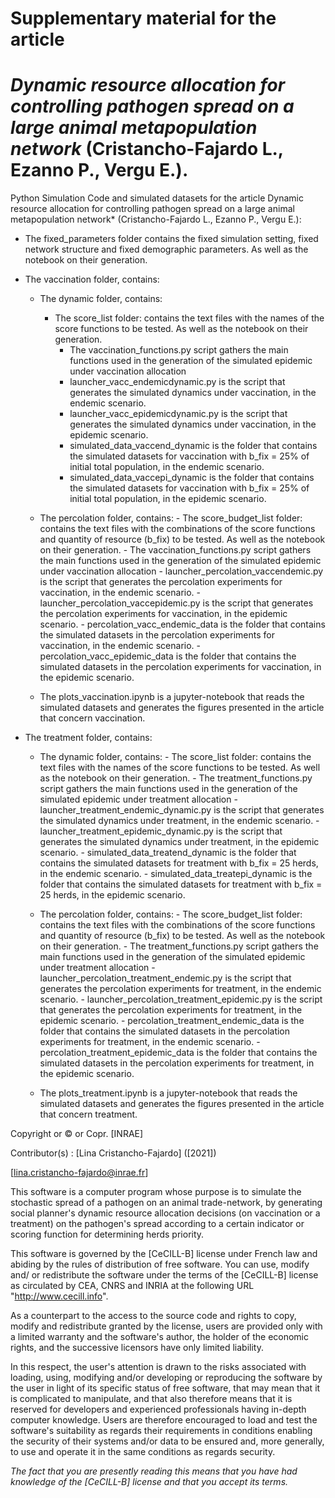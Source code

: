 # Supplementary material for the article
# *Dynamic resource allocation for controlling pathogen spread on a large animal metapopulation network* (Cristancho-Fajardo L., Ezanno P., Vergu E.).
Python Simulation Code and simulated datasets  for the article Dynamic resource allocation for controlling pathogen spread on a large animal metapopulation network* (Cristancho-Fajardo L., Ezanno P., Vergu E.):

- The fixed_parameters folder contains the fixed simulation setting, fixed network structure and fixed demographic parameters. As well as the notebook on their generation. 

- The vaccination folder, contains:

  - The dynamic folder, contains:
    -   The score_list folder: contains the text files with the names of the score functions to be tested. As well as the notebook on their generation. 
        - The vaccination_functions.py script gathers the main functions used in the generation of the simulated epidemic under vaccination allocation
        - launcher_vacc_endemicdynamic.py is the script that generates the simulated dynamics under vaccination, in the endemic scenario.
        - launcher_vacc_epidemicdynamic.py is the script that generates the simulated dynamics under vaccination, in the epidemic scenario.
        - simulated_data_vaccend_dynamic is the folder that contains the simulated datasets for vaccination with b_fix = 25\% of initial total population, in the           endemic scenario.
        - simulated_data_vaccepi_dynamic is the folder that contains the simulated datasets for vaccination with b_fix = 25\% of initial total population, in the           epidemic scenario.
  - The percolation folder, contains:
        - The score_budget_list folder: contains the text files with the combinations of the score functions and quantity of resource (b_fix) to be tested. 
          As well as the notebook on their generation. 
        - The vaccination_functions.py script gathers the main functions used in the generation of the simulated epidemic under vaccination allocation
        - launcher_percolation_vaccendemic.py is the script that generates the percolation experiments for vaccination, in the endemic scenario.
        - launcher_percolation_vaccepidemic.py is the script that generates the percolation experiments for vaccination, in the epidemic scenario.
        - percolation_vacc_endemic_data is the folder that contains the simulated datasets in the percolation experiments for vaccination,
          in the endemic scenario.
        - percolation_vacc_epidemic_data is the folder that contains the simulated datasets in the percolation experiments for vaccination,
          in the epidemic scenario.
          
  - The plots_vaccination.ipynb is a jupyter-notebook that reads the simulated datasets and generates the figures presented in the article that concern
    vaccination.


- The treatment folder, contains:

  - The dynamic folder, contains:
        - The score_list folder: contains the text files with the names of the score functions to be tested. As well as the notebook on their generation. 
        - The treatment_functions.py script gathers the main functions used in the generation of the simulated epidemic under treatment allocation
        - launcher_treatment_endemic_dynamic.py is the script that generates the simulated dynamics under treatment, in the endemic scenario.
        - launcher_treatment_epidemic_dynamic.py is the script that generates the simulated dynamics under treatment, in the epidemic scenario.
        - simulated_data_treatend_dynamic is the folder that contains the simulated datasets for treatment with b_fix = 25 herds, in the endemic scenario.
        - simulated_data_treatepi_dynamic is the folder that contains the simulated datasets for treatment with b_fix = 25 herds, in the epidemic scenario.
  - The percolation folder, contains:
        - The score_budget_list folder: contains the text files with the combinations of the score functions and quantity of resource (b_fix) to be tested. 
          As well as the notebook on their generation. 
        - The treatment_functions.py script gathers the main functions used in the generation of the simulated epidemic under treatment allocation
        - launcher_percolation_treatment_endemic.py is the script that generates the percolation experiments for treatment, in the endemic scenario.
        - launcher_percolation_treatment_epidemic.py is the script that generates the percolation experiments for treatment, in the epidemic scenario.
        - percolation_treatment_endemic_data is the folder that contains the simulated datasets in the percolation experiments for treatment,
          in the endemic scenario.
        - percolation_treatment_epidemic_data is the folder that contains the simulated datasets in the percolation experiments for treatment,
          in the epidemic scenario.
          
  - The plots_treatment.ipynb is a jupyter-notebook that reads the simulated datasets and generates the figures presented in the article that concern
    treatment.

Copyright or © or Copr. [INRAE]

Contributor(s) : [Lina Cristancho-Fajardo]  ([2021])

[lina.cristancho-fajardo@inrae.fr]

This software is a computer program whose purpose is to simulate the stochastic spread of a pathogen on an animal trade-network, by generating social planner's dynamic resource allocation decisions (on vaccination or a treatment) on the pathogen's spread according to a certain indicator or scoring function for determining herds priority. 

This software is governed by the [CeCILL-B] license under French law and
abiding by the rules of distribution of free software.  You can  use, 
modify and/ or redistribute the software under the terms of the [CeCILL-B]
license as circulated by CEA, CNRS and INRIA at the following URL
"http://www.cecill.info". 

As a counterpart to the access to the source code and  rights to copy,
modify and redistribute granted by the license, users are provided only
with a limited warranty  and the software's author,  the holder of the
economic rights,  and the successive licensors  have only  limited
liability. 

In this respect, the user's attention is drawn to the risks associated
with loading,  using,  modifying and/or developing or reproducing the
software by the user in light of its specific status of free software,
that may mean  that it is complicated to manipulate,  and  that  also
therefore means  that it is reserved for developers  and  experienced
professionals having in-depth computer knowledge. Users are therefore
encouraged to load and test the software's suitability as regards their
requirements in conditions enabling the security of their systems and/or 
data to be ensured and,  more generally, to use and operate it in the 
same conditions as regards security. 

*The fact that you are presently reading this means that you have had
knowledge of the [CeCILL-B] license and that you accept its terms.*

